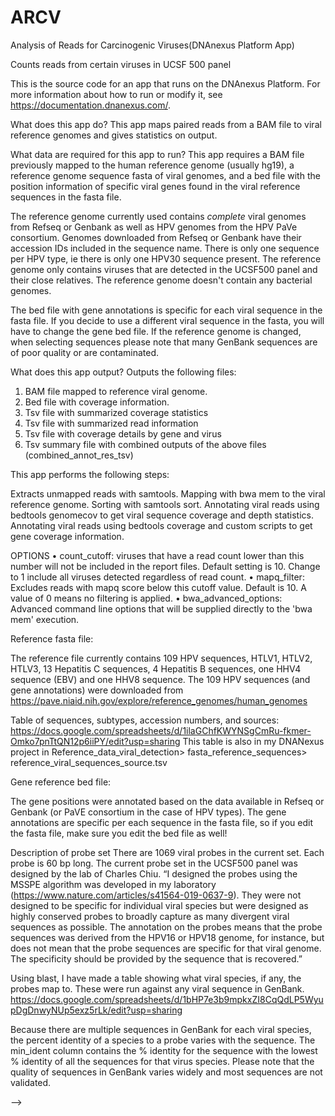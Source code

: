 # ARCV
Analysis of Reads for Carcinogenic Viruses(DNAnexus Platform App)

Counts reads from certain viruses in UCSF 500 panel

This is the source code for an app that runs on the DNAnexus Platform.
For more information about how to run or modify it, see
https://documentation.dnanexus.com/.

What does this app do?
This app maps paired reads from a BAM file to viral reference genomes and gives statistics on output.

What data are required for this app to run?
This app requires a BAM file previously mapped to the human reference genome (usually hg19),
a reference genome sequence fasta of viral genomes, and a bed file with the position information of specific viral genes found in the viral reference sequences in the fasta file.                                                                                                                                                    

The reference genome currently used contains *complete* viral genomes from Refseq or Genbank as well as HPV genomes from the HPV PaVe consortium.
Genomes downloaded from Refseq or Genbank have their accession IDs included in the sequence name.
There is only one sequence per HPV type, ie there is only one HPV30 sequence present.
The reference genome only contains viruses that are detected in the UCSF500 panel and their close relatives.
The reference genome doesn't contain any bacterial genomes.

The bed file with gene annotations is specific for each viral sequence in the fasta file. If you decide to use a different viral sequence in the fasta, you will have to change the gene bed file.
If the reference genome is changed, when selecting sequences please note that many GenBank sequences are of poor quality or are contaminated.

What does this app output?
Outputs the following files:
1. BAM file mapped to reference viral genome.
2. Bed file with coverage information.
3. Tsv file with summarized coverage statistics
4. Tsv file with summarized read information
5. Tsv file with coverage details by gene and virus
6. Tsv summary file with combined outputs of the above files (combined_annot_res_tsv)

This app performs the following steps:

Extracts unmapped reads with samtools.
Mapping with bwa mem to the viral reference genome.
Sorting with samtools sort.
Annotating viral reads using bedtools genomecov to get viral sequence coverage and depth statistics.
Annotating viral reads using bedtools coverage and custom scripts to get gene coverage information.




OPTIONS
•	count_cutoff: viruses that have a read count lower than this number will not be included in the report files. Default setting is 10. Change to 1 include all viruses detected regardless of read count.
•	mapq_filter: Excludes reads with mapq score below this cutoff value. Default is 10. A value of 0 means no filtering is applied.
•	bwa_advanced_options: Advanced command line options that will be supplied directly to the 'bwa mem' execution.


Reference fasta file:

The reference file currently contains 109 HPV sequences, HTLV1, HTLV2, HTLV3, 13 Hepatitis C sequences, 4 Hepatitis B sequences, one HHV4 sequence (EBV) and one HHV8 sequence.
The 109 HPV sequences (and gene annotations) were downloaded from https://pave.niaid.nih.gov/explore/reference_genomes/human_genomes

Table of sequences, subtypes, accession numbers, and sources:
https://docs.google.com/spreadsheets/d/1ilaGChfKWYNSgCmRu-fkmer-Omko7pnTtQN12p6iiPY/edit?usp=sharing
This table is also in my DNANexus project in Reference_data_viral_detection> fasta_reference_sequences> reference_viral_sequences_source.tsv





Gene reference bed file:

The gene positions were annotated based on the data available in Refseq or Genbank (or PaVE consortium in the case of HPV types). The gene annotations are specific per each sequence in the fasta file, so if you edit the fasta file, make sure you edit the bed file as well!


Description of probe set
There are 1069 viral probes in the current set. Each probe is 60 bp long.
The current probe set in the UCSF500 panel was designed by the lab of Charles Chiu. “I designed the probes using the MSSPE algorithm was developed in my laboratory (https://www.nature.com/articles/s41564-019-0637-9). They were not designed to be specific for individual viral species but were designed as highly conserved probes to broadly capture as many divergent viral sequences as possible. The annotation on the probes means that the probe sequences was derived from the HPV16 or HPV18 genome, for instance, but does not mean that the probe sequences are specific for that viral genome. The specificity should be provided by the sequence that is recovered.”

Using blast, I have made a table showing what viral species, if any, the probes map to. These
were run against any viral sequence in GenBank.
https://docs.google.com/spreadsheets/d/1bHP7e3b9mpkxZI8CqQdLP5WyupDgDnwyNUp5exz5rLk/edit?usp=sharing

Because there are multiple sequences in GenBank for each viral species, the percent identity of a species to a probe varies with the sequence. The min_ident column contains the % identity for the sequence with the lowest % identity of all the sequences for that virus species. Please note that the quality of sequences in GenBank varies widely and most sequences are not validated.



-->
